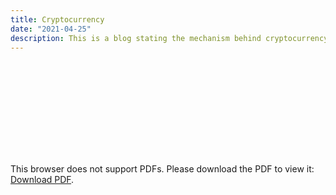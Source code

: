 ```yaml
---
title: Cryptocurrency
date: "2021-04-25"
description: This is a blog stating the mechanism behind cryptocurrency
---
```


<object data="http://janimaharsh.me/3/Document 6.pdf" type="application/pdf" width="auto" height="auto">
    <embed src="http://janimaharsh.me/3/Document 6.pdf">
        <p>This browser does not support PDFs. Please download the PDF to view it: <a href="http://yoursite.com/the.pdf">Download PDF</a>.</p>
    </embed>
</object>
